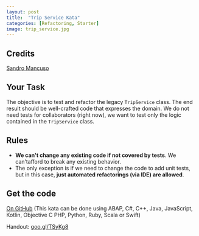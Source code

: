 ```yaml
---
layout: post
title:  "Trip Service Kata"
categories: [Refactoring, Starter]
image: trip_service.jpg
---
```


## Credits

[Sandro Mancuso](https://github.com/sandromancuso/trip-service-kata)

## Your Task

The objective is to test and refactor the legacy `TripService` class.
The end result should be well-crafted code that expresses the domain.
We do not need tests for collaborators (right now), we want to test only
the logic contained in the `TripService` class.

## Rules
* **We can't change any existing code if not covered by tests**. We
  can’tafford to break any existing behavior.
* The only exception is if we need to change the code to add unit tests,
  but in this case, **just automated refactorings (via IDE) are allowed**.


## Get the code

[On GitHub](https://github.com/sandromancuso/trip-service-kata)
(This kata can be done using ABAP, C#, C++, Java, JavaScript, Kotlin,
Objective C PHP, Python, Ruby, Scala or Swift)

Handout: [goo.gl/TSyKg8](https://goo.gl/TSyKg8)
